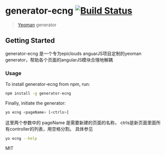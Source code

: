 # generator-ecng [![Build Status](https://secure.travis-ci.org/yudun/generator-ecng.png?branch=master)](https://travis-ci.org/yudun/generator-ecng)

> [Yeoman](http://yeoman.io) generator


## Getting Started
generator-ecng 是一个专为epiclouds anguarJS项目定制的yeoman generator，帮助各个页面的angularJS模块合理地解耦


### Usage

To install generator-ecng from npm, run:

```bash
npm install -g generator-ecng
```

Finally, initiate the generator:

```bash
yo ecng <pageName> [<ctrls>]
```
这里两个参数中的 pageName 是需要新建的页面的名称， ctrls是新页面里面所有controller的列表，用空格分割。
具体参见
```bash
yo ecng --help
```

MIT

